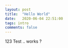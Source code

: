 ```yaml
---
layout: post
title:  "Hello World"
date:   2020-06-04 22:51:00
tags: intro
comments: false
---
```

123 Test .. works ?


